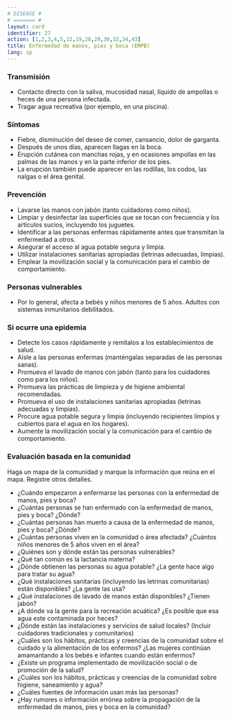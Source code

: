 ```yaml
---
# DISEASE #
# ======= #
layout: card
identifier: 27
action: [1,2,3,4,5,12,19,28,29,30,32,34,43]
title: Enfermedad de manos, pies y boca (EMPB)
lang: sp
---
```


### Transmisión

- Contacto directo con la saliva, mucosidad nasal, líquido de ampollas o heces de una persona infectada.
- Tragar agua recreativa (por ejemplo, en una piscina).

### Síntomas

- Fiebre, disminución del deseo de comer, cansancio, dolor de garganta.
- Después de unos días, aparecen llagas en la boca.
- Erupción cutánea con manchas rojas, y en ocasiones ampollas en las palmas de las manos y en la parte inferior de los pies.
- La erupción también puede aparecer en las rodillas, los codos, las nalgas o el área genital.

### Prevención

- Lavarse las manos con jabón (tanto cuidadores como niños).
- Limpiar y desinfectar las superficies que se tocan con frecuencia y los artículos sucios, incluyendo los juguetes.
- Identificar a las personas enfermas rápidamente antes que transmitan la enfermedad a otros.
- Asegurar el acceso al agua potable segura y limpia.
- Utilizar instalaciones sanitarias apropiadas (letrinas adecuadas, limpias).
- Emplear la movilización social y la comunicación para el cambio de comportamiento.

### Personas vulnerables

- Por lo general, afecta a bebés y niños menores de 5 años. Adultos con sistemas inmunitarios debilitados.

### Si ocurre una epidemia

- Detecte los casos rápidamente y remítalos a los establecimientos de salud.
- Aísle a las personas enfermas (manténgalas separadas de las personas sanas).
- Promueva el lavado de manos con jabón (tanto para los cuidadores como para los niños).
- Promueva las prácticas de limpieza y de higiene ambiental recomendadas.
- Promueva el uso de instalaciones sanitarias apropiadas (letrinas adecuadas y limpias).
- Procure agua potable segura y limpia (incluyendo recipientes limpios y cubiertos para el agua en los hogares).
- Aumente la movilización social y la comunicación para el cambio de comportamiento.

### Evaluación basada en la comunidad

Haga un mapa de la comunidad y marque la información que reúna en el mapa. Registre otros detalles.
- ¿Cuándo empezaron a enfermarse las personas con la enfermedad de manos, pies y boca?
- ¿Cuántas personas se han enfermado con la enfermedad de manos, pies y boca? ¿Dónde?
- ¿Cuántas personas han muerto a causa de la enfermedad de manos, pies y boca? ¿Dónde?
- ¿Cuántas personas viven en la comunidad o área afectada? ¿Cuántos niños menores de 5 años viven en el área?
- ¿Quiénes son y dónde están las personas vulnerables?
- ¿Qué tan común es la lactancia materna?
- ¿Dónde obtienen las personas su agua potable? ¿La gente hace algo para tratar su agua?
- ¿Qué instalaciones sanitarias (incluyendo las letrinas comunitarias) están disponibles? ¿La gente las usa?
- ¿Qué instalaciones de lavado de manos están disponibles? ¿Tienen jabón?
- ¿A dónde va la gente para la recreación acuática? ¿Es posible que esa agua este contaminada por heces?
- ¿Dónde están las instalaciones y servicios de salud locales? (Incluir cuidadores tradicionales y comunitarios)
- ¿Cuáles son los hábitos, prácticas y creencias de la comunidad sobre el cuidado y la alimentación de los enfermos? ¿Las mujeres continúan amamantando a los bebés e infantes cuando están enfermos?
- ¿Existe un programa implementado de movilización social o de promoción de la salud?
- ¿Cuáles son los hábitos, prácticas y creencias de la comunidad sobre higiene, saneamiento y agua?
- ¿Cuáles fuentes de información usan más las personas?
- ¿Hay rumores o información errónea sobre la propagación de la enfermedad de manos, pies y boca en la comunidad?
